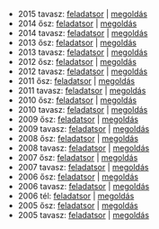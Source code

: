  - 2015 tavasz: [feladatsor](https://dari.oktatas.hu/kir/erettsegi/okev_doc/erettsegi_2015/e_tort_15maj_fl.pdf)
              | [megoldás](https://dari.oktatas.hu/kir/erettsegi/okev_doc/erettsegi_2015/e_tort_15maj_ut.pdf)
 - 2014 ősz: [feladatsor](https://dari.oktatas.hu/kir/erettsegi/okev_doc/erettsegi_2014/oktober/e_tort_14okt_fl.pdf)
           | [megoldás](https://dari.oktatas.hu/kir/erettsegi/okev_doc/erettsegi_2014/oktober/e_tort_14okt_ut.pdf)
 - 2014 tavasz: [feladatsor](https://dari.oktatas.hu/kir/erettsegi/okev_doc/erettsegi_2014/e_tort_14maj_fl.pdf)
              | [megoldás](https://dari.oktatas.hu/kir/erettsegi/okev_doc/erettsegi_2014/e_tort_14maj_ut.pdf)
 - 2013 ősz: [feladatsor](https://dari.oktatas.hu/kir/erettsegi/okev_doc/erettsegi_2013/oktober/e_tort_13okt_fl.pdf)
           | [megoldás](https://dari.oktatas.hu/kir/erettsegi/okev_doc/erettsegi_2013/oktober/e_tort_13okt_ut.pdf)
 - 2013 tavasz: [feladatsor](https://dari.oktatas.hu/kir/erettsegi/okev_doc/erettsegi_2013/e_tort_13maj_fl.pdf)
              | [megoldás](https://dari.oktatas.hu/kir/erettsegi/okev_doc/erettsegi_2013/e_tort_13maj_ut.pdf)
 - 2012 ősz: [feladatsor](https://dari.oktatas.hu/kir/erettsegi/okev_doc/erettsegi_2012/oktober/e_tort_12okt_fl.pdf)
           | [megoldás](https://dari.oktatas.hu/kir/erettsegi/okev_doc/erettsegi_2012/oktober/e_tort_12okt_ut.pdf)
 - 2012 tavasz: [feladatsor](https://dari.oktatas.hu/kir/erettsegi/okev_doc/erettsegi_2012/e_tort_12maj_fl.pdf)
              | [megoldás](https://dari.oktatas.hu/kir/erettsegi/okev_doc/erettsegi_2012/e_tort_12maj_ut.pdf)
 - 2011 ősz: [feladatsor](https://dari.oktatas.hu/kir/erettsegi/okev_doc/erettsegi_2011/oktober/e_tort_11okt_fl.pdf)
           | [megoldás](https://dari.oktatas.hu/kir/erettsegi/okev_doc/erettsegi_2011/oktober/e_tort_11okt_ut.pdf)
 - 2011 tavasz: [feladatsor](https://dari.oktatas.hu/kir/erettsegi/okev_doc/erettsegi_2011/e_tort_11maj_fl.pdf)
              | [megoldás](https://dari.oktatas.hu/kir/erettsegi/okev_doc/erettsegi_2011/e_tort_11maj_ut.pdf)
 - 2010 ősz: [feladatsor](https://dari.oktatas.hu/kir/erettsegi/okev_doc/erettsegi_2010/oktober/e_tort_10okt_fl.pdf)
           | [megoldás](https://dari.oktatas.hu/kir/erettsegi/okev_doc/erettsegi_2010/oktober/e_tort_10okt_ut.pdf)
 - 2010 tavasz: [feladatsor](https://dari.oktatas.hu/kir/erettsegi/okev_doc/erettsegi_2010/e_tort_10maj_fl.pdf)
              | [megoldás](https://dari.oktatas.hu/kir/erettsegi/okev_doc/erettsegi_2010/e_tort_10maj_ut.pdf)
 - 2009 ősz: [feladatsor](https://dari.oktatas.hu/kir/erettsegi/okev_doc/erettsegi_2009/oktober/e_tort_09okt_fl.pdf)
           | [megoldás](https://dari.oktatas.hu/kir/erettsegi/okev_doc/erettsegi_2009/oktober/e_tort_09okt_ut.pdf)
 - 2009 tavasz: [feladatsor](https://dari.oktatas.hu/kir/erettsegi/okev_doc/erettsegi_2009/e_tort_09maj_fl.pdf)
              | [megoldás](https://dari.oktatas.hu/kir/erettsegi/okev_doc/erettsegi_2009/e_tort_09maj_ut.pdf)
 - 2008 ősz: [feladatsor](https://dari.oktatas.hu/kir/erettsegi/okev_doc/erettsegi_2008/oktober/e_tort_08okt_fl.pdf)
           | [megoldás](https://dari.oktatas.hu/kir/erettsegi/okev_doc/erettsegi_2008/oktober/e_tort_08okt_ut.pdf)
 - 2008 tavasz: [feladatsor](https://dari.oktatas.hu/kir/erettsegi/okev_doc/erettsegi_2008/e_tort_08maj_fl.pdf)
              | [megoldás](https://dari.oktatas.hu/kir/erettsegi/okev_doc/erettsegi_2008/e_tort_08maj_ut.pdf)
 - 2007 ősz: [feladatsor](https://dari.oktatas.hu/kir/erettsegi/okev_doc/erettsegi_2007/oktober/e_tort_07okt_fl.pdf)
           | [megoldás](https://dari.oktatas.hu/kir/erettsegi/okev_doc/erettsegi_2007/oktober/e_tort_07okt_ut.pdf)
 - 2007 tavasz: [feladatsor](https://dari.oktatas.hu/kir/erettsegi/okev_doc/erettsegi_2007/e_tort_07maj_fl.pdf)
              | [megoldás](https://dari.oktatas.hu/kir/erettsegi/okev_doc/erettsegi_2007/e_tort_07maj_ut.pdf)
 - 2006 ősz: [feladatsor](https://dari.oktatas.hu/kir/erettsegi/okev_doc/erettsegi_2006/e_tort_06okt_fl.pdf)
           | [megoldás](https://dari.oktatas.hu/kir/erettsegi/okev_doc/erettsegi_2006/e_tort_06okt_ut.pdf)
 - 2006 tavasz: [feladatsor](https://dari.oktatas.hu/kir/erettsegi/okev_doc/erettsegi_2006/e_tort_06maj_fl.pdf)
              | [megoldás](https://dari.oktatas.hu/kir/erettsegi/okev_doc/erettsegi_2006/e_tort_06maj_ut.pdf)
 - 2006 tél: [feladatsor](https://dari.oktatas.hu/kir/erettsegi/okev_doc/2006_1/e_tort_06febr_fl.pdf)
              | [megoldás](https://dari.oktatas.hu/kir/erettsegi/okev_doc/2006_1/e_tort_06febr_ut.pdf)
 - 2005 ősz: [feladatsor](https://dari.oktatas.hu/kir/erettsegi/okev_doc/2005_osz/e_tort_05okt_fl.pdf)
           | [megoldás](https://dari.oktatas.hu/kir/erettsegi/okev_doc/2005_osz/e_tort_05okt_ut.pdf)
 - 2005 tavasz: [feladatsor](https://dari.oktatas.hu/kir/erettsegi/okev_doc/erettsegi_2005/e_tort_fl.pdf)
              | [megoldás](https://dari.oktatas.hu/kir/erettsegi/okev_doc/erettsegi_2005/e_tort_ut.pdf)
